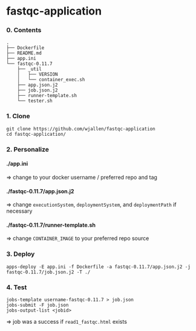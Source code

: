 # fastqc-application

### 0. Contents
```
.
├── Dockerfile
├── README.md
├── app.ini
└── fastqc-0.11.7
    ├── _util
    │   ├── VERSION
    │   └── container_exec.sh
    ├── app.json.j2
    ├── job.json.j2
    ├── runner-template.sh
    └── tester.sh
```

### 1. Clone
```
git clone https://github.com/wjallen/fastqc-application
cd fastqc-application/
```

### 2. Personalize
#### ./app.ini
=> change to your docker username / preferred repo and tag

#### ./fastqc-0.11.7/app.json.j2
=> change `executionSystem`, `deploymentSystem`, and `deploymentPath` if necessary

#### ./fastqc-0.11.7/runner-template.sh
=> change `CONTAINER_IMAGE` to your preferred repo source


### 3. Deploy
```
apps-deploy -E app.ini -f Dockerfile -a fastqc-0.11.7/app.json.j2 -j fastqc-0.11.7/job.json.j2 -T ./
```

### 4. Test
```
jobs-template username-fastqc-0.11.7 > job.json
jobs-submit -F job.json
jobs-output-list <jobid>
```
=> job was a success if `read1_fastqc.html` exists

